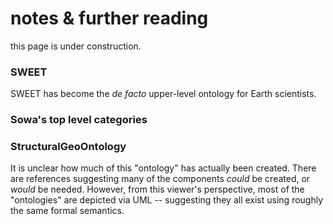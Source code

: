 # notes & further reading
this page is under construction.

### SWEET
SWEET has become the *de facto* upper-level ontology for Earth scientists.

### Sowa's top level categories

### StructuralGeoOntology
It is unclear how much of this "ontology" has actually been created.  There are references suggesting many of the components *could* be created, or *would* be needed.  However, from this viewer's perspective, most of the "ontologies" are depicted via UML -- suggesting they all exist using roughly the same formal semantics.
